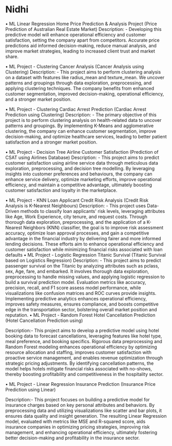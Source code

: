 # Nidhi
•	ML Linear Regression Home Price Prediction & Analysis Project (Price Prediction of Australian Real Estate Market)
Description: - Developing this predictive model will enhance operational efficiency and customer satisfaction, setting the company apart from competitors. Accurate price predictions aid informed decision-making, reduce manual analysis, and improve market strategies, leading to increased client trust and market share.

•	ML Project - Clustering Cancer Analysis
(Cancer Analysis using Clustering)
Description: - This project aims to perform clustering analysis on a dataset with features like radius_mean and texture_mean. We uncover patterns and groupings through data exploration, preprocessing, and applying clustering techniques. The company benefits from enhanced customer segmentation, improved decision-making, operational efficiency, and a stronger market position.

•	ML Project - Clustering Cardiac Arrest Prediction
(Cardiac Arrest Prediction using Clustering)
Description: - The primary objective of this project is to perform clustering analysis on health-related data to uncover patterns and groupings. By implementing K-Means and agglomerative clustering, the company can enhance customer segmentation, improve decision-making, and optimize healthcare services, leading to better patient satisfaction and a stronger market position.

•	ML Project - Decision Tree Airline Customer Satisfaction (Prediction of CSAT using Airlines Database)
Description: - This project aims to predict customer satisfaction using airline service data through meticulous data exploration, preprocessing, and decision tree modelling. By leveraging insights into customer preferences and behaviours, the company can enhance service delivery, optimize marketing efforts, improve operational efficiency, and maintain a competitive advantage, ultimately boosting customer satisfaction and loyalty in the marketplace.


•	ML Project - KNN Loan Applicant Credit Risk Analysis
                (Credit Risk Analysis is K-Nearest Neighbours)
 Description: - This project uses Data-Driven methods to classify loan applicants' risk levels, leveraging attributes like Age, Work Experience, city tenure, and request costs. Through thorough data exploration, preprocessing, and the application of a K-Nearest Neighbors (KNN) classifier, the goal is to improve risk assessment accuracy, optimize loan approval processes, and gain a competitive advantage in the financial industry by delivering fairer and more informed lending decisions. These efforts aim to enhance operational efficiency and customer satisfaction while minimizing financial risks associated with loan defaults
•	ML Project - Logistic Regression Titanic Survival
                (Titanic Survival based on Logistics Regression)
 Description: - This project aims to predict passenger survival on the Titanic by analyzing attributes such as pclass, sex, Age, fare, and embarked. It involves thorough data exploration, preprocessing to handle missing values, and applying logistic regression to build a survival prediction model. Evaluation metrics like accuracy, precision, recall, and F1 score assess model performance, while visualizations like confusion matrices and ROC curves provide insights. Implementing predictive analytics enhances operational efficiency, improves safety measures, ensures compliance, and boosts competitive edge in the transportation sector, bolstering overall market position and reputation.
•	ML Project - Random Forest Hotel Cancellation Prediction
(Hotel Cancellation Prediction using)

Description:-   This project aims to develop a predictive model using hotel booking data to forecast cancellations, leveraging features like hotel type, meal preference, and booking specifics. Rigorous data preprocessing and Random Forest modeling enhances operational efficiency by optimizing resource allocation and staffing, improves customer satisfaction with proactive service management, and enables revenue optimization through strategic pricing adjustments. By identifying cancellation patterns, the model helps hotels mitigate financial risks associated with no-shows, thereby boosting profitability and competitiveness in the hospitality sector.

•	ML Project - Linear Regression Insurance Prediction
(Insurance Price Prediction using Linear)

Description:- This project focuses on building a predictive model for insurance charges based on key personal attributes and behaviors. By preprocessing data and utilizing visualizations like scatter and bar plots, it ensures data quality and insight generation. The resulting Linear Regression model, evaluated with metrics like MSE and R-squared score, aids insurance companies in optimizing pricing strategies, improving risk management, and enhancing operational efficiency, ultimately fostering better decision-making and profitability in the insurance sector.
